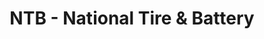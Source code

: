 ---
title: "NTB - National Tire & Battery"
url: /houston/ntb-national-tire-and-battery/
shop: car parts
---